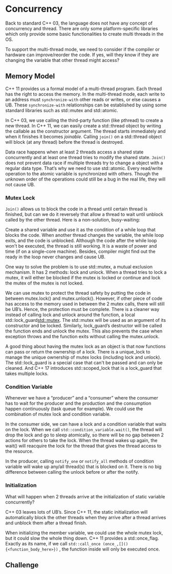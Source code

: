 # Concurrency

Back to standard C++ 03, the language does not have any concept of concurrency and thread. There are only some platform-specific libraries which only provide some basic functionalities to create multi threads in the OS.

To support the multi-thread mode, we need to consider if the compiler or hardware can improve/reorder the code. If yes, will they know if they are changing the variable that other thread might access?

## Memory Model

C++ 11 provides us a formal model of a multi-thread program. Each thread has the right to access the memory. In the multi-thread mode, each write to an address must `synchronize-with` other reads or writes, or else causes a UB. These `synchronize-with` relationships can be established by using some standard libraries such as std::mutex and std::atomic<T>.

In C++ 03, we use calling the third-party function (like pthread) to create a new thread. In C++ 11, we can easily create a std::thread object by writing the callable as the constructor argument. The thread starts immediately and when it finishes it becomes *joinable*. Calling `join()` on a std::thread object will block (at any thread) before the thread is destroyed. 

Data race happens when at least 2 threads access a shared state concurrently and at least one thread tries to modify the shared state. `Join()` does not prevent data race if multiple threads try to change a object with a regular data type. That’s why we need to use std::atomic<T>. Every read/write operation to the atomic variable is synchronized with others. Though the unknown order of the operations could still be a bug in the real life, they will not cause UB.

### Mutex Lock

`Join()` allows us to block the code in a thread until certain thread is finished, but can we do it reversely that allow a thread to wait until unblock called by the other thread. Here is a non-solution, busy-waiting:

Create a shared variable and use it as the condition of a while loop that blocks the code. When another thread changes the variable, the while loop exits, and the code is unblocked. Although the code after the while loop won't be executed, the thread is still working. It is a waste of power and time (if on a single-core machine). Besides, compiler might find out the ready in the loop never changes and cause UB.

One way to solve the problem is to use std::mutex, a mutual exclusion mechanism. It has 2 methods: lock and unlock. When a thread tries to lock a mutex, it will either be blocked if the mutex is locked or continue and lock the mutex of the mutex is not locked. 

We can use mutex to protect the thread safety by putting the code in between mutex.lock() and mutex.unlock(). However, if other piece of code has access to the memory used in between the 2 mutex calls, there will still be UB’s. Hence, the protection must be complete. There is a cleaner way instead of calling lock and unlock around the function, a local std::lock_guard<std::mutex>. The std::mutex will be used as an argument of its constructor and be locked. Similarly, lock_guard’s destructor will be called the function ends and unlock the mutex. This also prevents the case when exception throws and the function exits without calling the mutex.unlock.

A good thing about having the mutex lock as an object is that now functions can pass or return the ownership of a lock. There is a unique_lock<mutex> to manage the unique ownership of mutex locks (including lock and unlock). The std::lock_guard is a special case that can't be passed and can only be cleaned. And C++ 17 introduces std::scoped_lock<Ts> that is a lock_guard that takes multiple locks.

### Condition Variable

Whenever we have a “producer” and a “consumer” where the consumer has to wait for the producer and the production and the consumption happen continuously (task queue for example). We could use the combination of mutex lock and condition variable. 

In the consumer side, we can have a lock and a condition variable that waits on the lock. When we call `std::condition_variable.wait()`, the thread will drop the lock and go to sleep atomically, so there will be no gap between 2 actions for others to take the lock. When the thread wakes up again, the wait() will reacquire the lock for the thread that gives the thread access to the resource.
 
In the producer, calling `notify_one`  or `notify_all` methods of condition variable will wake up any/all thread(s) that is blocked on it. There is no big difference between calling the unlock before or after the notify.

### Initialization

What will happen when 2 threads arrive at the initialization of static variable concurrently?

C++ 03 leaves lots of UB’s.  Since C++ 11, the static initialization will automatically block the other threads when they arrive after a thread arrives and unblock them after a thread finish. 

When initializing the member variable, we could use the whole mutex lock, but it could slow the whole thing down. C++ 11 provides a std::once_flag. Exactly as its name, if we call 
``std::call_once (once_,[]() {<function_body_here>})``
, the function inside will only be executed once.

## Challenge
 

